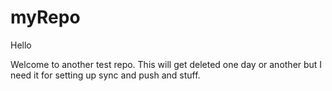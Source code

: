 myRepo
======

Hello

Welcome to another test repo.
This will get deleted one day or another but I need it for setting up sync and push and stuff.
